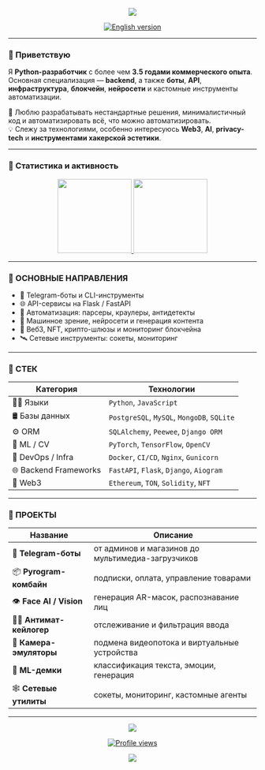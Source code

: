

<p align="center"> 
  <img src="https://capsule-render.vercel.app/api?type=waving&color=gradient&height=160&section=header&text=AlgorithmAlchemy&fontAlign=center&fontSize=40&animation=fadeIn" />
</p>

<p align="center">
  <a href="https://github.com/AlgorithmAlchemy/AlgorithmAlchemy/blob/main/ENG_READMY.md" target="_blank">
    <img src="https://img.shields.io/badge/English%20version-ENG_READMY.md-0d1117?style=for-the-badge&logo=github&logoColor=white&labelColor=24292e" alt="English version">
  </a>
</p>

--- 

### 👋 Приветствую 

Я **Python-разработчик** с более чем **3.5 годами коммерческого опыта**. Основная специализация — **backend**, а также **боты**, **API**, **инфраструктура**, **блокчейн**, **нейросети** и кастомные инструменты автоматизации.

🧠 Люблю разрабатывать нестандартные решения, минималистичный код и автоматизировать всё, что можно автоматизировать.   
💡 Слежу за технологиями, особенно интересуюсь **Web3**, **AI**, **privacy-tech** и **инструментами хакерской эстетики**.

---

### 🧠 Статистика и активность  

<p align='center'>
  <a href="https://github-readme-stats.vercel.app/api?username=algorithmalchemy">
    <img height=150 src="https://github-readme-stats.vercel.app/api?username=algorithmalchemy&theme=radical&show_icons=true&count_private=true&hide=issues"/>
  </a>
  <a href="https://github.com/anuraghazra/github-readme-stats">
    <img height=150 src="https://github-readme-stats.vercel.app/api/top-langs/?username=algorithmalchemy&theme=radical&layout=compact"/>
  </a>
</p>

---

### 🔑 ОСНОВНЫЕ НАПРАВЛЕНИЯ

- 🤖 Telegram-боты и CLI-инструменты
- 🌐 API-сервисы на Flask / FastAPI
- 🧩 Автоматизация: парсеры, краулеры, антидетекты
- 🧬 Машинное зрение, нейросети и генерация контента
- 🔗 Веб3, NFT, крипто-шлюзы и мониторинг блокчейна
- 🛰 Сетевые инструменты: сокеты, мониторинг

---

### 🧰 СТЕК

| Категория              | Технологии |
|------------------------|------------|
| 👨‍💻 Языки             | `Python`, `JavaScript` |
| 🛢️ Базы данных        | `PostgreSQL`, `MySQL`, `MongoDB`, `SQLite` |
| ⚙️ ORM                 | `SQLAlchemy`, `Peewee`, `Django ORM` |
| 🧪 ML / CV             | `PyTorch`, `TensorFlow`, `OpenCV` |
| 🐳 DevOps / Infra      | `Docker`, `CI/CD`, `Nginx`, `Gunicorn` |
| 🌐 Backend Frameworks  | `FastAPI`, `Flask`, `Django`, `Aiogram` |
| 🧿 Web3                | `Ethereum`, `TON`, `Solidity`, `NFT` |

---

### 💼 ПРОЕКТЫ

| Название | Описание |
|---------|----------|
| 🤖 **Telegram-боты** | от админов и магазинов до мультимедиа-загрузчиков |
| 📦 **Pyrogram-комбайн** | подписки, оплата, управление товарами |
| 👁️ **Face AI / Vision** | генерация AR-масок, распознавание лиц |
| 🕵️‍♂️ **Антимат-кейлогер** | отслеживание и фильтрация ввода |
| 🎥 **Камера-эмуляторы** | подмена видеопотока и виртуальные устройства |
| 🧪 **ML-демки** | классификация текста, эмоции, генерация |
| 🕸 **Сетевые утилиты** | сокеты, мониторинг, кастомные агенты |

---


<p align="center">
   <a href="https://t.me/devlope_r">
      <img src="https://img.shields.io/badge/Telegram-devlope_r-2CA5E0?style=for-the-badge&logo=telegram&logoColor=white"/>
   </a>
</p>

<div align="center">
   <a href="https://komarev.com/ghpvc/?username=algorithmalchemy&color=blue">
       <img src="https://komarev.com/ghpvc/?username=algorithmalchemy&style=flat-square&color=blue" alt="Profile views"/>
   </a>
</div>

<p align="center">
  <img src="https://capsule-render.vercel.app/api?type=waving&color=gradient&height=120&section=footer" />
</p>
